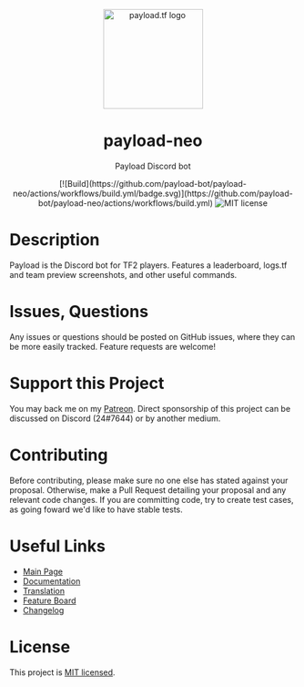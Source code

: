 <p align="center">
  <a href="https://payload.tf">
    <img src="https://payload.tf/img/logo.svg" alt="payload.tf logo" width="175" height="175">
  </a>
</p>

<h1 align="center">payload-neo</h1>

<p align="center">Payload Discord bot</p>

<p align="center">
    [![Build](https://github.com/payload-bot/payload-neo/actions/workflows/build.yml/badge.svg)](https://github.com/payload-bot/payload-neo/actions/workflows/build.yml)
    <img src="https://img.shields.io/badge/License-MIT-yellow.svg" alt="MIT license">
</p>

# Description

Payload is the Discord bot for TF2 players. Features a leaderboard, logs.tf and team preview screenshots, and other useful commands.

# Issues, Questions

Any issues or questions should be posted on GitHub issues, where they can be more easily tracked. Feature requests are welcome!

# Support this Project

You may back me on my [Patreon](https://www.patreon.com/c43721). Direct sponsorship of this project can be discussed on Discord (24#7644) or by another medium.

# Contributing

Before contributing, please make sure no one else has stated against your proposal. Otherwise, make a Pull Request detailing your proposal and any relevant code changes. If you are committing code, try to create test cases, as going foward we'd like to have stable tests.

# Useful Links

-   [Main Page](https://payload.tf/)
-   [Documentation](https://payload.tf/docs)
-   [Translation](https://crowdin.com/project/payload)
-   [Feature Board](https://w.supra.tf/b/LmzrWQviWCRcGxywq/payload)
-   [Changelog](https://github.com/c43721/payload-neo/blob/master/changelog.md)

# License

This project is [MIT licensed](LICENSE).
